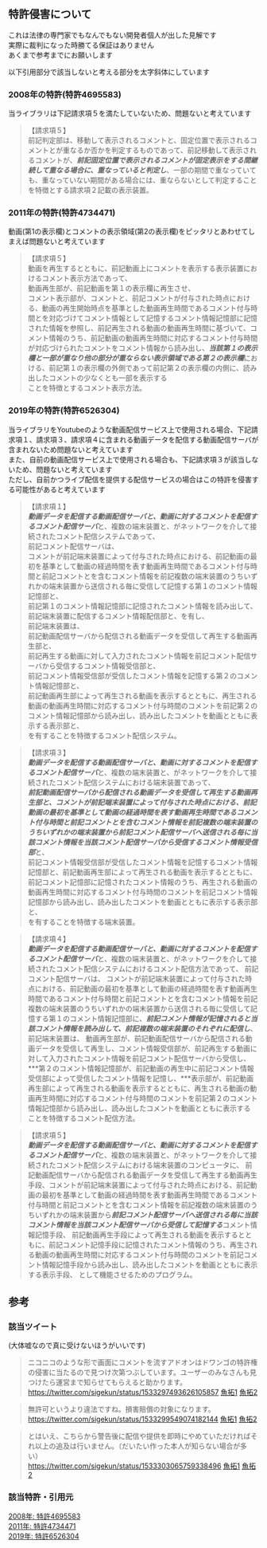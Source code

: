 ## 特許侵害について
これは法律の専門家でもなんでもない開発者個人が出した見解です  
実際に裁判になった時勝てる保証はありません  
あくまで参考までにお願いします  

以下引用部分で該当しないと考える部分を太字斜体にしています
### 2008年の特許(特許4695583)
当ライブラリは下記請求項５を満たしていないため、問題ないと考えています
>【請求項５】  
>  前記判定部は、移動して表示されるコメントと、固定位置で表示されるコメントとが重なるか否かを判定するものであって、前記移動して表示されるコメントが、***前記固定位置で表示されるコメントが固定表示をする間継続して重なる場合に、重なっていると判定し***、一部の期間で重なっていても、重なっていない期間がある場合には、重ならないとして判定することを特徴とする請求項２記載の表示装置。
### 2011年の特許(特許4734471)
動画(第1の表示欄)とコメントの表示領域(第2の表示欄)をピッタリとあわせてしまえば問題ないと考えています
>【請求項５】  
> 動画を再生するとともに、前記動画上にコメントを表示する表示装置におけるコメント表示方法であって、  
> 動画再生部が、前記動画を第１の表示欄に再生させ、  
> コメント表示部が、コメントと、前記コメントが付与された時点における、動画の再生開始時点を基準とした動画再生時間であるコメント付与時間とを対応づけてコメント情報として記憶するコメント情報記憶部に記憶された情報を参照し、前記再生される動画の動画再生時間に基づいて、コメント情報のうち、前記動画の動画再生時間に対応するコメント付与時間が対応づけられたコメントをコメント情報から読み出し、***当該第１の表示欄と一部が重なり他の部分が重ならない表示領域である第２の表示欄***における、前記第１の表示欄の外側であって前記第２の表示欄の内側に、読み出したコメントの少なくとも一部を表示する  
> ことを特徴とするコメント表示方法。
### 2019年の特許(特許6526304)
当ライブラリをYoutubeのような動画配信サービス上で使用される場合、下記請求項１、請求項３、請求項４に含まれる動画データを配信する動画配信サーバが含まれないため問題ないと考えています  
また、自前の動画配信サービス上で使用される場合も、下記請求項３が該当しないため、問題ないと考えています  
ただし、自前かつライブ配信を提供する配信サービスの場合はこの特許を侵害する可能性があると考えています
>【請求項１】  
> ***動画データを配信する動画配信サーバと、動画に対するコメントを配信するコメント配信サーバ***と、複数の端末装置と、がネットワークを介して接続されたコメント配信システムであって、  
> 前記コメント配信サーバは、  
> コメントが前記端末装置によって付与された時点における、前記動画の最初を基準として動画の経過時間を表す動画再生時間であるコメント付与時間と前記コメントとを含むコメント情報を前記複数の端末装置のうちいずれかの端末装置から送信される毎に受信して記憶する第１のコメント情報記憶部と、  
> 前記第１のコメント情報記憶部に記憶されたコメント情報を読み出して、前記端末装置に配信するコメント情報配信部と、を有し、  
> 前記端末装置は、  
> 前記動画配信サーバから配信される動画データを受信して再生する動画再生部と、  
> 前記再生する動画に対して入力されたコメント情報を前記コメント配信サーバから受信するコメント情報受信部と、  
> 前記コメント情報受信部が受信したコメント情報を記憶する第２のコメント情報記憶部と、  
> 前記動画再生部によって再生される動画を表示するとともに、再生される動画の動画再生時間に対応するコメント付与時間のコメントを前記第２のコメント情報記憶部から読み出し、読み出したコメントを動画とともに表示する表示部と、  
> を有することを特徴するコメント配信システム。

>【請求項３】  
> ***動画データを配信する動画配信サーバと、動画に対するコメントを配信するコメント配信サーバ***と、複数の端末装置と、がネットワークを介して接続されたコメント配信システムにおける端末装置であって、  
> ***前記動画配信サーバから配信される動画データを受信して再生する動画再生部と、コメントが前記端末装置によって付与された時点における、前記動画の最初を基準として動画の経過時間を表す動画再生時間であるコメント付与時間と前記コメントとを含むコメント情報を前記複数の端末装置のうちいずれかの端末装置から前記コメント配信サーバへ送信される毎に当該コメント情報を当該コメント配信サーバから受信するコメント情報受信部***と、  
> 前記コメント情報受信部が受信したコメント情報を記憶するコメント情報記憶部と、前記動画再生部によって再生される動画を表示するとともに、前記コメント記憶部に記憶されたコメント情報のうち、再生される動画の動画再生時間に対応するコメント付与時間のコメントを前記コメント情報記憶部から読み出し、読み出したコメントを動画とともに表示する表示部と、  
> を有することを特徴する端末装置。

> 【請求項４】  
> ***動画データを配信する動画配信サーバと、動画に対するコメントを配信するコメント配信サーバ***と、複数の端末装置と、がネットワークを介して接続されたコメント配信システムにおけるコメント配信方法であって、
> 前記コメント配信サーバは、
> コメントが前記端末装置によって付与された時点における、前記動画の最初を基準として動画の経過時間を表す動画再生時間であるコメント付与時間と前記コメントとを含むコメント情報を前記複数の端末装置のうちいずれかの端末装置から送信される毎に受信して記憶する第１のコメント情報記憶部に、***前記コメント情報が記憶されると当該コメント情報を読み出して、前記複数の端末装置のそれぞれに配信し***、
> 前記端末装置は、
> 動画再生部が、前記動画配信サーバから配信される動画データを受信して再生し、コメント情報受信部が、前記再生する動画に対して入力されたコメント情報を前記コメント配信サーバから受信し、***第２のコメント情報記憶部が、前記動画の再生中に前記コメント情報受信部によって受信したコメント情報を記憶し、***表示部が、前記動画再生部によって再生される動画を表示するとともに、再生される動画の動画再生時間に対応するコメント付与時間のコメントを前記第２のコメント情報記憶部から読み出し、読み出したコメントを動画とともに表示する
> ことを特徴するコメント配信方法。 

>【請求項５】  
> ***動画データを配信する動画配信サーバと、動画に対するコメントを配信するコメント配信サーバ***と、複数の端末装置と、がネットワークを介して接続されたコメント配信システムにおける端末装置のコンピュータに、
> 前記動画配信サーバから配信される動画データを受信して再生する動画再生手段、コメントが前記端末装置によって付与された時点における、前記動画の最初を基準として動画の経過時間を表す動画再生時間であるコメント付与時間と前記コメントとを含むコメント情報を前記複数の端末装置のうちいずれかの端末装置から***前記コメント配信サーバへ送信される毎に当該コメント情報を当該コメント配信サーバから受信して記憶する***コメント情報記憶手段、
> 前記動画再生手段によって再生される動画を表示するとともに、前記コメント記憶手段に記憶されたコメント情報のうち、再生される動画の動画再生時間に対応するコメント付与時間のコメントを前記コメント情報記憶手段から読み出し、読み出したコメントを動画とともに表示する表示手段、
> として機能させるためのプログラム。

## 参考
### 該当ツイート
(大体嘘なので真に受けないほうがいいです)
>ニコニコのような形で画面にコメントを流すアドオンはドワンゴの特許権の侵害に当たるので見つけ次第つぶしています。ユーザーのみなさんも見つけたら運営まで知らせてもらえると助かります。    
>https://twitter.com/sigekun/status/1533297493626105857 [魚拓1](https://web.archive.org/web/20220615065148/https://twitter.com/sigekun/status/1533297493626105857) [魚拓2](https://megalodon.jp/2022-0616-0806-08/https://twitter.com:443/sigekun/status/1533297493626105857)

>無許可というより違法ですね。損害賠償の対象になります。  
>https://twitter.com/sigekun/status/1533299549074182144 [魚拓1](https://web.archive.org/web/20220605054443/https://twitter.com/sigekun/status/1533299549074182144) [魚拓2](https://megalodon.jp/2022-0616-0814-39/https://twitter.com:443/sigekun/status/1533299549074182144)


>とはいえ、こちらから警告後に配信や提供を即時にやめていただければそれ以上の追及は行いません。（だいたい作った本人が知らない場合が多い）  
>https://twitter.com/sigekun/status/1533303065759338496 [魚拓1](https://web.archive.org/web/20220615231828/https://twitter.com/sigekun/status/1533303065759338496) [魚拓2](https://megalodon.jp/2022-0616-0816-32/https://twitter.com:443/sigekun/status/1533303065759338496)

### 該当特許・引用元
[2008年: 特許4695583](https://www.j-platpat.inpit.go.jp/c1800/PU/JP-2006-333851/7294651F33633E1EBF3DEC66FAE0ECAD878D19E1829C378FC81D26BBD0A4263B/10/ja)  
[2011年: 特許4734471](https://www.j-platpat.inpit.go.jp/c1800/PU/JP-4734471/9085C128B7ED7D57F6C2F09D9BE4FCB496E638331DB9EC7ADE1E3A44999A3878/15/ja)  
[2019年: 特許6526304](https://www.j-platpat.inpit.go.jp/c1800/PU/JP-6526304/D8AF77CFB92D96C785FEECBD690C53E2F9023F1739E7A5BBDAB588E2ECAC5316/15/ja)
